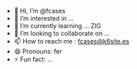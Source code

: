 - 👋 Hi, I’m @fcases
- 👀 I’m interested in ...
- 🌱 I’m currently learning ... ZIG
- 💞️ I’m looking to collaborate on ...
- 📫 How to reach me : fcases@k6site.es
- 😄 Pronouns: fer
- ⚡ Fun fact: ...

<!---
fcases/fcases is a ✨ special ✨ repository because its `README.md` (this file) appears on your GitHub profile.
You can click the Preview link to take a look at your changes.
--->
